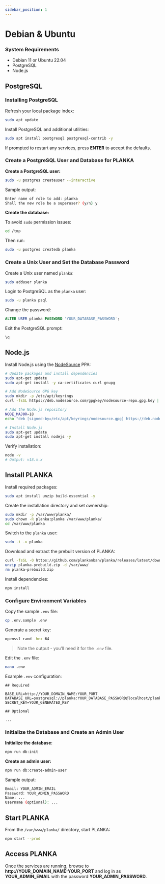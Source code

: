 ```yaml
---
sidebar_position: 1
---
```


# Debian & Ubuntu

### System Requirements

- Debian 11 or Ubuntu 22.04
- PostgreSQL
- Node.js

## PostgreSQL

### Installing PostgreSQL

Refresh your local package index:

```bash
sudo apt update
```

Install PostgreSQL and additional utilities:

```bash
sudo apt install postgresql postgresql-contrib -y
```

If prompted to restart any services, press **ENTER** to accept the defaults.

### Create a PostgreSQL User and Database for PLANKA

**Create a PostgreSQL user:**

```bash
sudo -u postgres createuser --interactive
```

Sample output:

```bash
Enter name of role to add: planka
Shall the new role be a superuser? (y/n) y
```

**Create the database:**

To avoid `sudo` permission issues:

```bash
cd /tmp
```

Then run:

```bash
sudo -u postgres createdb planka
```

### Create a Unix User and Set the Database Password

Create a Unix user named `planka`:

```bash
sudo adduser planka
```

Login to PostgreSQL as the `planka` user:

```bash
sudo -u planka psql
```

Change the password:

```sql
ALTER USER planka PASSWORD 'YOUR_DATABASE_PASSWORD';
```

Exit the PostgreSQL prompt:

```bash
\q
```

## Node.js

Install Node.js using the [NodeSource](https://github.com/nodesource/distributions#nodejs) PPA:

```bash
# Update packages and install dependencies
sudo apt-get update
sudo apt-get install -y ca-certificates curl gnupg

# Add NodeSource GPG key
sudo mkdir -p /etc/apt/keyrings
curl -fsSL https://deb.nodesource.com/gpgkey/nodesource-repo.gpg.key | sudo gpg --dearmor -o /etc/apt/keyrings/nodesource.gpg

# Add the Node.js repository
NODE_MAJOR=18
echo "deb [signed-by=/etc/apt/keyrings/nodesource.gpg] https://deb.nodesource.com/node_$NODE_MAJOR.x nodistro main" | sudo tee /etc/apt/sources.list.d/nodesource.list

# Install Node.js
sudo apt-get update
sudo apt-get install nodejs -y
```

Verify installation:

```bash
node -v
# Output: v18.x.x
```

## Install PLANKA

Install required packages:

```bash
sudo apt install unzip build-essential -y
```

Create the installation directory and set ownership:

```bash
sudo mkdir -p /var/www/planka/
sudo chown -R planka:planka /var/www/planka/
cd /var/www/planka
```

Switch to the `planka` user:

```bash
sudo -i -u planka
```

Download and extract the prebuilt version of PLANKA:

```bash
curl -fsSL -O https://github.com/plankanban/planka/releases/latest/download/planka-prebuild.zip
unzip planka-prebuild.zip -d /var/www/
rm planka-prebuild.zip
```

Install dependencies:

```bash
npm install
```

### Configure Environment Variables

Copy the sample `.env` file:

```bash
cp .env.sample .env
```

Generate a secret key:

```bash
openssl rand -hex 64
```

> Note the output - you'll need it for the `.env` file.

Edit the `.env` file:

```bash
nano .env
```

Example `.env` configuration:

```env
## Required

BASE_URL=http://YOUR_DOMAIN_NAME:YOUR_PORT
DATABASE_URL=postgresql://planka:YOUR_DATABASE_PASSWORD@localhost/planka
SECRET_KEY=YOUR_GENERATED_KEY

## Optional

...
```

### Initialize the Database and Create an Admin User

**Initialize the database:**

```bash
npm run db:init
```

**Create an admin user:**

```bash
npm run db:create-admin-user
```

Sample output:

```bash
Email: YOUR_ADMIN_EMAIL
Password: YOUR_ADMIN_PASSWORD
Name: ...
Username (optional): ...
```

## Start PLANKA

From the `/var/www/planka/` directory, start PLANKA:

```bash
npm start --prod
```

## Access PLANKA

Once the services are running, browse to **http://YOUR_DOMAIN_NAME:YOUR_PORT** and log in as **YOUR_ADMIN_EMAIL** with the password **YOUR_ADMIN_PASSWORD**.
